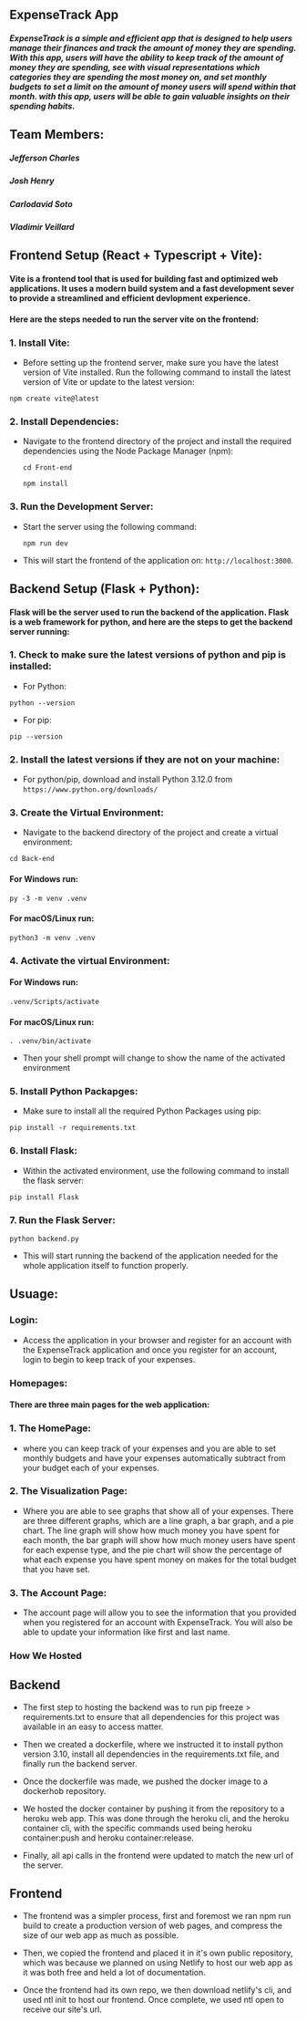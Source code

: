 ## ExpenseTrack App

##### ExpenseTrack is a simple and efficient app that is designed to help users manage their finances and track the amount of money they are spending. With this app, users will have the ability to keep track of the amount of money they are spending, see with visual representations which categories they are spending the most money on, and set monthly budgets to set a limit on the amount of money users will spend within that month. with this app, users will be able to gain valuable insights on their spending habits.

## Team Members:
##### Jefferson Charles
##### Josh Henry
##### Carlodavid Soto
##### Vladimir Veillard

## Frontend Setup (React + Typescript + Vite):
#### Vite is a frontend tool that is used for building fast and optimized web applications. It uses a modern build system and a fast development sever to provide a streamlined and efficient devlopment experience.

#### Here are the steps needed to run the server vite on the frontend:
### 1. Install Vite:

- Before setting up the frontend server, make sure you have the latest version of Vite installed. Run the following command to install the latest version of Vite or update to the latest version:

`npm create vite@latest`

### 2. Install Dependencies:

- Navigate to the frontend directory of the project and install the required dependencies using the Node Package Manager (npm):

  `cd Front-end`

  `npm install`


### 3. Run the Development Server:

- Start the server using the following command:

   `npm run dev`

- This will start the frontend of the application on: `http://localhost:3000`.

## Backend Setup (Flask + Python):
#### Flask will be the server used to run the backend of the application. Flask is a web framework for python, and here are the steps to get the backend server running:

### 1. Check to make sure the latest versions of python and pip is installed:

- For Python:

`python --version`

- For pip:

`pip --version`

### 2. Install the latest versions if they are not on your machine:

- For python/pip, download and install Python 3.12.0 from `https://www.python.org/downloads/`
 
### 3. Create the Virtual Environment:

-  Navigate to the backend directory of the project and create a virtual environment:

`cd Back-end`

#### For Windows run:
`py -3 -m venv .venv`

#### For macOS/Linux run:
`python3 -m venv .venv`

### 4. Activate the virtual Environment:

#### For Windows run:
`.venv/Scripts/activate`

#### For macOS/Linux run:
`. .venv/bin/activate`

- Then your shell prompt will change to show the name of the activated environment

### 5. Install Python Packapges:

- Make sure to install all the required Python Packages using pip:

`pip install -r requirements.txt`

### 6. Install Flask:

- Within the activated environment, use the following command to install the flask server:

`pip install Flask`

### 7. Run the Flask Server:

`python backend.py`

- This will start running the backend of the application needed for the whole application itself to function properly.

## Usuage:

### Login: 

- Access the application in your browser and register for an account with the ExpenseTrack application and once you register for an account, login to begin to keep track of your expenses. 

### Homepages:

#### There are three main pages for the web application: 

### 1. The HomePage:

- where you can keep track of your expenses and you are able to set monthly budgets and have your expenses automatically subtract from your budget each of your expenses.

### 2. The Visualization Page:

- Where you are able to see graphs that show all of your expenses. There are three different graphs, which are a line graph, a bar graph, and a pie chart. The line graph will show how much money you have spent for each month, the bar graph will show how much money users have spent for each expense type, and the pie chart will show the percentage of what each expense you have spent money on makes for the total budget that you have set.

### 3. The Account Page:

- The account page will allow you to see the information that you provided when you registered for an account with ExpenseTrack. You will also be able to update your information like first and last name.

### How We Hosted 

## Backend

- The first step to hosting the backend was to run pip freeze > requirements.txt to ensure that all dependencies for this project was available in an easy to access matter.

- Then we created a dockerfile, where we instructed it to install python version 3.10, install all dependencies in the requirements.txt file, and finally run the backend server.

- Once the dockerfile was made, we pushed the docker image to a dockerhob repository.

- We hosted the docker container by pushing it from the repository to a heroku web app. This was done through the heroku cli, and the heroku container cli, with the specific commands used being heroku container:push and heroku container:release.

- Finally, all api calls in the frontend were updated to match the new url of the server.

## Frontend
- The frontend was a simpler process, first and foremost we ran npm run build to create a production version of web pages, and compress the size of our web app as much as possible.

- Then, we copied the frontend and placed it in it's own public repository, which was because we planned on using Netlify to host our web app as it was both free and held a lot of documentation.

- Once the frontend had its own repo, we then download netlify's cli, and used ntl init to host our frontend. Once complete, we 
used ntl open to receive our site's url.









